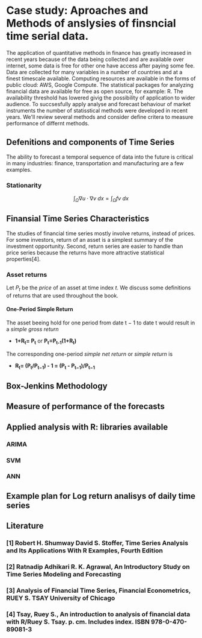 # Case study: Aproaches and Methods of anslysies of finsncial time serial data.

The application of quantitative methods in finance has greatly increased in recent years because of the data being collected and are available over internet, some data is free for other one have access after paying some fee. Data are collected for many variables in a number of countries and at a finest timescale available. Computing resources are available in the forms of public cloud: AWS, Google Compute. The statistical packages for analyzing financial data are available for free as open source, for example: R. The availability threshold has lowered givig the possibility of application to wider audience. 
To succsesfully apply analyse and forecast behaviour of market instruments the number of statisstical methods were developed in recent years. We'll review several methods and consider define critera to measure performance of differnt methods.

## Defenitions and components of Time Series
The ability to forecast a temporal sequence of data into the future is critical in many industries: finance, transportation and manufacturing are a few examples.

### Stationarity

 $$\int_\Omega \nabla u \cdot \nabla v~dx = \int_\Omega fv~dx$$

 
## Finansial Time Series Characteristics
The studies of financial time series mostly involve returns, instead of prices. For some investors, return of an asset is a simplest summary of the investment opportunity. Second, return series are easier to handle than price series because the returns have more attractive statistical properties[4].

### Asset returns
Let _P<sub>t</sub>_ be the _price_ of an asset at time index _t_. We discuss some definitions of returns that are used throughout the book.

#### One-Period Simple Return

The asset beeing hold for one period from date t − 1 to date t would result in a _simple gross return_
* __1+R<sub>t</sub>= P<sub>t</sub>__  or  __P<sub>t</sub>=P<sub>t-1</sub>(1+R<sub>t</sub>)__

The corresponding one-period _simple net return_ or _simple return_ is
* __R<sub>t</sub>= (P<sub>t</sub>/P<sub>t−1</sub>) - 1 =  (P<sub>t</sub> - P<sub>t−1</sub>)/P<sub>t−1</sub>__



## Box-Jenkins Methodology
## Measure of performance of the forecasts
## Applied analysis with R: libraries available
### ARIMA
### SVM
### ANN
## Example plan for Log return analisys of daily time series

## Literature

### [1] Robert H. Shumway David S. Stoffer, Time Series Analysis and Its Applications With R Examples, Fourth Edition
### [2] Ratnadip Adhikari R. K. Agrawal, An Introductory Study on Time Series Modeling and Forecasting
### [3] Analysis of Financial Time Series, Financial Econometrics, RUEY S. TSAY University of Chicago
### [4] Tsay, Ruey S., An introduction to analysis of financial data with R/Ruey S. Tsay. p. cm. Includes index. ISBN 978-0-470-89081-3

